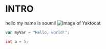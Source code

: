 # INTRO
hello my name is soumil
![Image of Yaktocat](https://octodex.github.com/images/yaktocat.png)

``` javascript
var myVar = "Hello, world!";
```
``` cpp
int a = 5;
```



